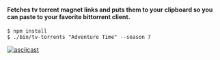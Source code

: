 #### Fetches tv torrent magnet links and puts them to your clipboard so you can paste to your favorite bittorrent client.

`$ npm install`  
`$ ./bin/tv-torrents "Adventure Time" --season 7`

[![asciicast](https://asciinema.org/a/152820.png)](https://asciinema.org/a/152820)

